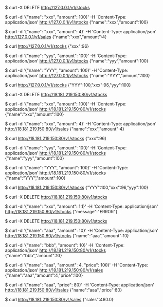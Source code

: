 $ curl -X DELETE http://127.0.0.1/v1/stocks

$ curl -d '{"name": "xxx", "amount": 100}' -H 'Content-Type: application/json' http://127.0.0.1/v1/stocks
{"name":"xxx","amount":100}

$ curl -d '{"name": "xxx", "amount": 4}' -H 'Content-Type: application/json' http://127.0.0.1/v1/sales
{"name":"xxx","amount":4}

$ curl http://127.0.0.1/v1/stocks
{"xxx":96}

$ curl -d '{"name": "yyy", "amount": 100}' -H 'Content-Type: application/json' http://127.0.0.1/v1/stocks
{"name":"yyy","amount":100}

$ curl -d '{"name": "YYY", "amount": 100}' -H 'Content-Type: application/json' http://127.0.0.1/v1/stocks
{"name":"YYY","amount":100}

$ curl http://127.0.0.1/v1/stocks
{"YYY":100,"xxx":96,"yyy":100}





$ curl -X DELETE http://18.181.219.150:80/v1/stocks

$ curl -d '{"name": "xxx", "amount": 100}' -H 'Content-Type: application/json' http://18.181.219.150:80/v1/stocks
{"name":"xxx","amount":100}

$ curl -d '{"name": "xxx", "amount": 4}' -H 'Content-Type: application/json' http://18.181.219.150:80/v1/sales
{"name":"xxx","amount":4}

$ curl http://18.181.219.150:80/v1/stocks
{"xxx":96}

$ curl -d '{"name": "yyy", "amount": 100}' -H 'Content-Type: application/json' http://18.181.219.150:80/v1/stocks
{"name":"yyy","amount":100}

$ curl -d '{"name": "YYY", "amount": 100}' -H 'Content-Type: application/json' http://18.181.219.150:80/v1/stocks
{"name":"YYY","amount":100}

$ curl http://18.181.219.150:80/v1/stocks
{"YYY":100,"xxx":96,"yyy":100}


$ curl -X DELETE http://18.181.219.150:80/v1/stocks

$ curl -d '{"name": "xxx", "amount": 1.1}' -H 'Content-Type: application/json' http://18.181.219.150:80/v1/stocks
{"message":"ERROR"}






$ curl -X DELETE http://18.181.219.150:80/v1/stocks

$ curl -d '{"name": "aaa", "amount": 10}' -H 'Content-Type: application/json' http://18.181.219.150:80/v1/stocks
{"name":"aaa","amount":10}

$ curl -d '{"name": "bbb", "amount": 10}' -H 'Content-Type: application/json' http://18.181.219.150:80/v1/stocks
{"name":"bbb","amount":10}

$ curl -d '{"name": "aaa", "amount": 4, "price": 100}' -H 'Content-Type: application/json' http://18.181.219.150:80/v1/sales
{"name":"aaa","amount":4,"price":100}

$ curl -d '{"name": "aaa", "price": 80}' -H 'Content-Type: application/json' http://18.181.219.150:80/v1/sales
{"name":"aaa","price":80}

$ curl http://18.181.219.150:80/v1/sales
{"sales":480.0}